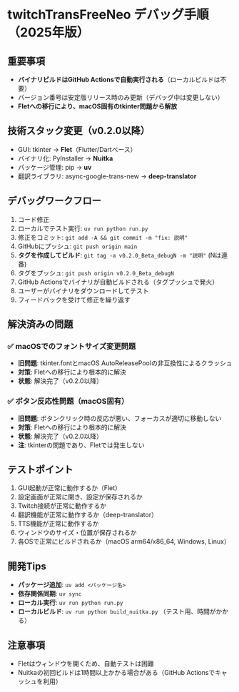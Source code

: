 # twitchTransFreeNeo デバッグ手順（2025年版）

## 重要事項
- **バイナリビルドはGitHub Actionsで自動実行される**（ローカルビルドは不要）
- バージョン番号は安定版リリース時のみ更新（デバッグ中は変更しない）
- **Fletへの移行により、macOS固有のtkinter問題から解放**

## 技術スタック変更（v0.2.0以降）
- GUI: tkinter → **Flet**（Flutter/Dartベース）
- バイナリ化: PyInstaller → **Nuitka**
- パッケージ管理: pip → **uv**
- 翻訳ライブラリ: async-google-trans-new → **deep-translator**

## デバッグワークフロー
1. コード修正
2. ローカルでテスト実行: `uv run python run.py`
3. 修正をコミット: `git add -A && git commit -m "fix: 説明"`
4. GitHubにプッシュ: `git push origin main`
5. **タグを作成してビルド**: `git tag -a v0.2.0_Beta_debugN -m "説明"` (Nは連番)
6. タグをプッシュ: `git push origin v0.2.0_Beta_debugN`
7. GitHub Actionsでバイナリが自動ビルドされる（タグプッシュで発火）
8. ユーザーがバイナリをダウンロードしてテスト
9. フィードバックを受けて修正を繰り返す

## 解決済みの問題
### ✅ macOSでのフォントサイズ変更問題
- **旧問題**: tkinter.fontとmacOS AutoReleasePoolの非互換性によるクラッシュ
- **対策**: Fletへの移行により根本的に解決
- **状態**: 解決完了（v0.2.0以降）

### ✅ ボタン反応性問題（macOS固有）
- **旧問題**: ボタンクリック時の反応が悪い、フォーカスが適切に移動しない
- **対策**: Fletへの移行により根本的に解決
- **状態**: 解決完了（v0.2.0以降）
- **注**: tkinterの問題であり、Fletでは発生しない

## テストポイント
1. GUI起動が正常に動作するか（Flet）
2. 設定画面が正常に開き、設定が保存されるか
3. Twitch接続が正常に動作するか
4. 翻訳機能が正常に動作するか（deep-translator）
5. TTS機能が正常に動作するか
6. ウィンドウのサイズ・位置が保存されるか
7. 各OSで正常にビルドされるか（macOS arm64/x86_64, Windows, Linux）

## 開発Tips
- **パッケージ追加**: `uv add <パッケージ名>`
- **依存関係同期**: `uv sync`
- **ローカル実行**: `uv run python run.py`
- **ローカルビルド**: `uv run python build_nuitka.py` （テスト用、時間がかかる）

## 注意事項
- Fletはウィンドウを開くため、自動テストは困難
- Nuitkaの初回ビルドは1時間以上かかる場合がある（GitHub Actionsでキャッシュを利用）